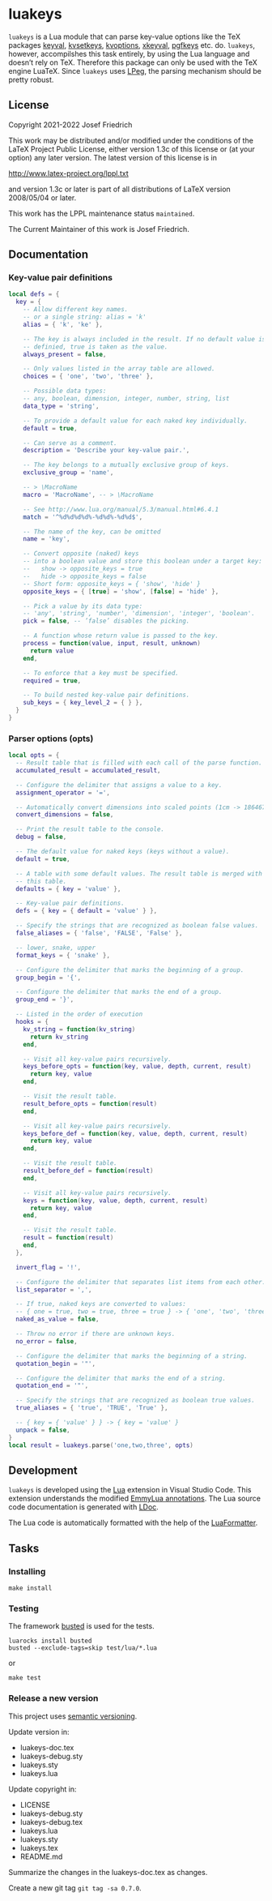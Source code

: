 # luakeys

`luakeys` is a Lua module that can parse key-value options like the
TeX packages [keyval](https://www.ctan.org/pkg/keyval),
[kvsetkeys](https://www.ctan.org/pkg/kvsetkeys),
[kvoptions](https://www.ctan.org/pkg/kvoptions),
[xkeyval](https://www.ctan.org/pkg/xkeyval),
[pgfkeys](https://www.ctan.org/pkg/pgfkeys) etc. do. `luakeys`,
however, accompilshes this task entirely, by using the Lua language and
doesn’t rely on TeX. Therefore this package can only be used with the
TeX engine LuaTeX. Since `luakeys` uses
[LPeg](http://www.inf.puc-rio.br/~roberto/lpeg/), the parsing
mechanism should be pretty robust.

## License

Copyright 2021-2022 Josef Friedrich

This work may be distributed and/or modified under the
conditions of the LaTeX Project Public License, either version 1.3c
of this license or (at your option) any later version.
The latest version of this license is in

http://www.latex-project.org/lppl.txt

and version 1.3c or later is part of all distributions of LaTeX
version 2008/05/04 or later.

This work has the LPPL maintenance status `maintained`.

The Current Maintainer of this work is Josef Friedrich.

## Documentation

### Key-value pair definitions

```lua
local defs = {
  key = {
    -- Allow different key names.
    -- or a single string: alias = 'k'
    alias = { 'k', 'ke' },

    -- The key is always included in the result. If no default value is
    -- definied, true is taken as the value.
    always_present = false,

    -- Only values listed in the array table are allowed.
    choices = { 'one', 'two', 'three' },

    -- Possible data types:
    -- any, boolean, dimension, integer, number, string, list
    data_type = 'string',

    -- To provide a default value for each naked key individually.
    default = true,

    -- Can serve as a comment.
    description = 'Describe your key-value pair.',

    -- The key belongs to a mutually exclusive group of keys.
    exclusive_group = 'name',

    -- > \MacroName
    macro = 'MacroName', -- > \MacroName

    -- See http://www.lua.org/manual/5.3/manual.html#6.4.1
    match = '^%d%d%d%d%-%d%d%-%d%d$',

    -- The name of the key, can be omitted
    name = 'key',

    -- Convert opposite (naked) keys
    -- into a boolean value and store this boolean under a target key:
    --   show -> opposite_keys = true
    --   hide -> opposite_keys = false
    -- Short form: opposite_keys = { 'show', 'hide' }
    opposite_keys = { [true] = 'show', [false] = 'hide' },

    -- Pick a value by its data type:
    -- 'any', 'string', 'number', 'dimension', 'integer', 'boolean'.
    pick = false, -- ’false’ disables the picking.

    -- A function whose return value is passed to the key.
    process = function(value, input, result, unknown)
      return value
    end,

    -- To enforce that a key must be specified.
    required = true,

    -- To build nested key-value pair definitions.
    sub_keys = { key_level_2 = { } },
  }
}
```

### Parser options (opts)

```lua
local opts = {
  -- Result table that is filled with each call of the parse function.
  accumulated_result = accumulated_result,

  -- Configure the delimiter that assigns a value to a key.
  assignment_operator = '=',

  -- Automatically convert dimensions into scaled points (1cm -> 1864679).
  convert_dimensions = false,

  -- Print the result table to the console.
  debug = false,

  -- The default value for naked keys (keys without a value).
  default = true,

  -- A table with some default values. The result table is merged with
  -- this table.
  defaults = { key = 'value' },

  -- Key-value pair definitions.
  defs = { key = { default = 'value' } },

  -- Specify the strings that are recognized as boolean false values.
  false_aliases = { 'false', 'FALSE', 'False' },

  -- lower, snake, upper
  format_keys = { 'snake' },

  -- Configure the delimiter that marks the beginning of a group.
  group_begin = '{',

  -- Configure the delimiter that marks the end of a group.
  group_end = '}',

  -- Listed in the order of execution
  hooks = {
    kv_string = function(kv_string)
      return kv_string
    end,

    -- Visit all key-value pairs recursively.
    keys_before_opts = function(key, value, depth, current, result)
      return key, value
    end,

    -- Visit the result table.
    result_before_opts = function(result)
    end,

    -- Visit all key-value pairs recursively.
    keys_before_def = function(key, value, depth, current, result)
      return key, value
    end,

    -- Visit the result table.
    result_before_def = function(result)
    end,

    -- Visit all key-value pairs recursively.
    keys = function(key, value, depth, current, result)
      return key, value
    end,

    -- Visit the result table.
    result = function(result)
    end,
  },

  invert_flag = '!',

  -- Configure the delimiter that separates list items from each other.
  list_separator = ',',

  -- If true, naked keys are converted to values:
  -- { one = true, two = true, three = true } -> { 'one', 'two', 'three' }
  naked_as_value = false,

  -- Throw no error if there are unknown keys.
  no_error = false,

  -- Configure the delimiter that marks the beginning of a string.
  quotation_begin = '"',

  -- Configure the delimiter that marks the end of a string.
  quotation_end = '"',

  -- Specify the strings that are recognized as boolean true values.
  true_aliases = { 'true', 'TRUE', 'True' },

  -- { key = { 'value' } } -> { key = 'value' }
  unpack = false,
}
local result = luakeys.parse('one,two,three', opts)
```

## Development

`luakeys` is developed using the
[Lua](https://marketplace.visualstudio.com/items?itemName=sumneko.lua)
extension in Visual Studio Code. This extension understands the modified
[EmmyLua annotations](https://github.com/sumneko/lua-language-server/wiki/Annotations).
The Lua source code documentation is generated with
[LDoc](https://stevedonovan.github.io/ldoc/manual/doc.md.html).

The Lua code is automatically formatted with the help of the
[LuaFormatter](https://github.com/Koihik/LuaFormatter).

## Tasks

### Installing

```
make install
```

### Testing

The framework [busted](https://github.com/Olivine-Labs/busted) is used
for the tests.

```
luarocks install busted
busted --exclude-tags=skip test/lua/*.lua
```

or

```
make test
```

### Release a new version

This project uses [semantic versioning](https://semver.org).

Update version in:

* luakeys-doc.tex
* luakeys-debug.sty
* luakeys.sty
* luakeys.lua

Update copyright in:

* LICENSE
* luakeys-debug.sty
* luakeys-debug.tex
* luakeys.lua
* luakeys.sty
* luakeys.tex
* README.md

Summarize the changes in the luakeys-doc.tex as changes.

Create a new git tag `git tag -sa 0.7.0`.
